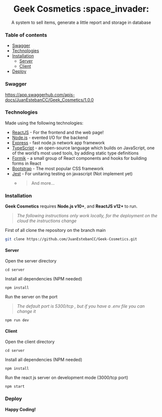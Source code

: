 <h1 align="center">Geek Cosmetics :space_invader:</h1>

<p align="center"> 
A system to sell items, generate a little report and storage in database 
</p>


### Table of contents
- [Swagger](#swagger)
- [Technologies](#technologies)
- [Installation](#installation)
  - [Server](#server)
  - [Client](#client)
- [Deploy](#deploy)

### Swagger

https://app.swaggerhub.com/apis-docs/JuanEstebanCC/Geek_Cosmetics/1.0.0

### Technologies

Made using the following technologies:

- [ReactJS] - For the frontend and the web page!
- [Node.js] - evented I/O for the backend
- [Express] - fast node.js network app framework
- [TypeScript] - an open-source language which builds on JavaScript, one of the world’s most used tools, by adding static type definitions
- [Formik] - a small group of React components and hooks for building forms in React
- [Bootstrap] - The most popular CSS framework
- [Jest] - For unitaring testing on javascript (Not implement yet)
  - > And more...

### Installation

<b>Geek Cosmetics</b> requires <b>Node.js v10+</b>, and <b>ReactJS v12+ </b> to run.

> _The following instructions only work locally, for the deployment on the cloud the instructions change_

First of all clone the repository on the branch main

```bash
git clone https://github.com/JuanEstebanCC/Geek-Cosmetics.git
```

#### Server
Open the server directory
```
cd server
```
Install all dependencies (NPM needed)
```
npm install 
```
Run the server on the port 
>*The default port is 5300/tcp , but if you have a .env file you can change it*
```
npm run dev
```
#### Client
Open the client directory
```
cd server
```
Install all dependencies (NPM needed)
```
npm install 
```
Run the react js server on development mode (3000/tcp port)
```
npm start
```
### Deploy

<b align="center"> **Happy Coding!**</b>

[bootstrap]: https://getbootstrap.com/
[formik]: https://formik.org/
[joi]: https://joi.dev/
[nodemailer]: https://nodemailer.com
[node.js]: http://nodejs.org
[express]: http://expressjs.com
[reactjs]: https://reactjs.org
[express]: https://expressjs.com/
[jest]: https://jestjs.io/
[typescript]: https://www.typescriptlang.org/
